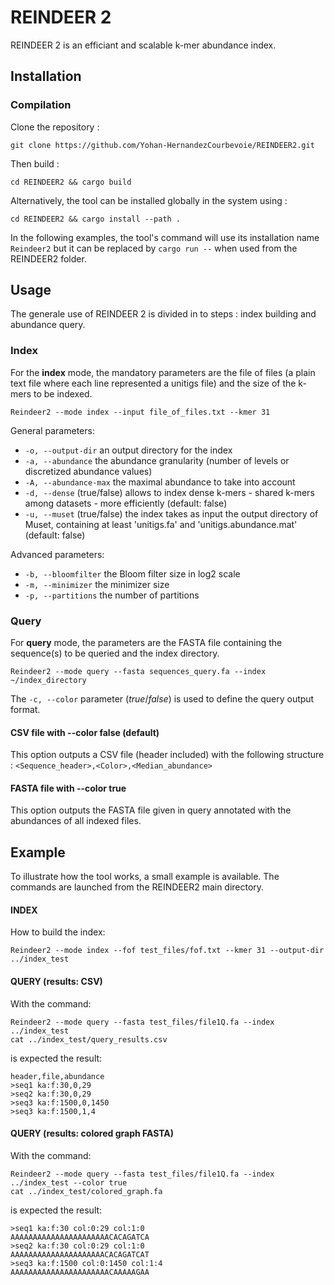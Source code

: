 # REINDEER 2

REINDEER 2 is an efficiant and scalable k-mer abundance index.

## Installation

### Compilation

Clone the repository :

```
git clone https://github.com/Yohan-HernandezCourbevoie/REINDEER2.git 
```

Then build :

```
cd REINDEER2 && cargo build
```

Alternatively, the tool can be installed globally in the system using :

```
cd REINDEER2 && cargo install --path .
```

In the following examples, the tool's command will use its installation name `Reindeer2` but it can be replaced by `cargo run --` when used from the REINDEER2 folder.


## Usage

The generale use of REINDEER 2 is divided in to steps : index building and abundance query.

### Index

For the **index** mode, the mandatory parameters are the file of files (a plain text file where each line represented a unitigs file) and the size of the k-mers to be indexed.

`Reindeer2 --mode index --input file_of_files.txt --kmer 31`


General parameters:
- `-o, --output-dir` an output directory for the index
- `-a, --abundance` the abundance granularity (number of levels or discretized abundance values)
- `-A, --abundance-max` the maximal abundance to take into account
- `-d, --dense` (true/false) allows to index dense k-mers - shared k-mers among datasets - more efficiently (default: false)
- `-u, --muset` (true/false) the index takes as input the output directory of Muset, containing at least 'unitigs.fa' and 'unitigs.abundance.mat' (default: false)

Advanced parameters: 
- `-b, --bloomfilter` the Bloom filter size in log2 scale
- `-m, --minimizer` the minimizer size
- `-p, --partitions` the number of partitions



### Query

For **query** mode, the parameters are the FASTA file containing the sequence(s) to be queried and the index directory.

`Reindeer2 --mode query --fasta sequences_query.fa --index ~/index_directory`

The `-c, --color` parameter (*true*/*false*) is used to define the query output format.

#### CSV file with --color false (default)

This option outputs a CSV file (header included) with the following structure : `<Sequence_header>,<Color>,<Median_abundance>`

#### FASTA file with --color true

This option outputs the FASTA file given in query annotated with the abundances of all indexed files.

## Example

To illustrate how the tool works, a small example is available. The commands are launched from the REINDEER2 main directory.

#### INDEX
How to build the index:
```
Reindeer2 --mode index --fof test_files/fof.txt --kmer 31 --output-dir ../index_test
```

#### QUERY (results: CSV)
With the command:
```
Reindeer2 --mode query --fasta test_files/file1Q.fa --index ../index_test
cat ../index_test/query_results.csv
```
is expected the result:
```
header,file,abundance
>seq1 ka:f:30,0,29
>seq2 ka:f:30,0,29
>seq3 ka:f:1500,0,1450
>seq3 ka:f:1500,1,4
```


#### QUERY (results: colored graph FASTA)
With the command:
```
Reindeer2 --mode query --fasta test_files/file1Q.fa --index ../index_test --color true 
cat ../index_test/colored_graph.fa
```
is expected the result:
```
>seq1 ka:f:30 col:0:29 col:1:0
AAAAAAAAAAAAAAAAAAAAAACACAGATCA
>seq2 ka:f:30 col:0:29 col:1:0
AAAAAAAAAAAAAAAAAAAAACACAGATCAT
>seq3 ka:f:1500 col:0:1450 col:1:4
AAAAAAAAAAAAAAAAAAAAAACAAAAAGAA
```


